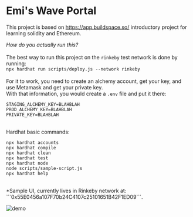 # Emi's Wave Portal 
This project is based on https://app.buildspace.so/ introductory project for learning solidity and Ethereum. 

*How do you actually run this?* <br />
<br />
The best way to run this project on the `rinkeby` test network is done by running: 
<br />
    `npx hardhat run scripts/deploy.js --network rinkeby`
<br />
<br />
For it to work, you need to create an alchemy account, get your key, and use Metamask and get your private key. 
<br /> 
With that information, you would create a `.env` file and put it there: 
<br />
```shell
STAGING_ALCHEMY_KEY=BLAHBLAH
PROD_ALCHEMY_KEY=BLAHBLAH
PRIVATE_KEY=BLAHBLAH
```
<br /> 
Hardhat basic commands: 

```shell
npx hardhat accounts
npx hardhat compile
npx hardhat clean
npx hardhat test
npx hardhat node
node scripts/sample-script.js
npx hardhat help
```
<br />
*Sample UI, currently lives in Rinkeby network at: ```0x55E0456a107F70b24C4107c25101651B42F1ED09```. 
<br />

![demo](https://user-images.githubusercontent.com/92827957/156304225-bfddaf9d-c40b-4d5c-9ccc-433ed850304c.png)
